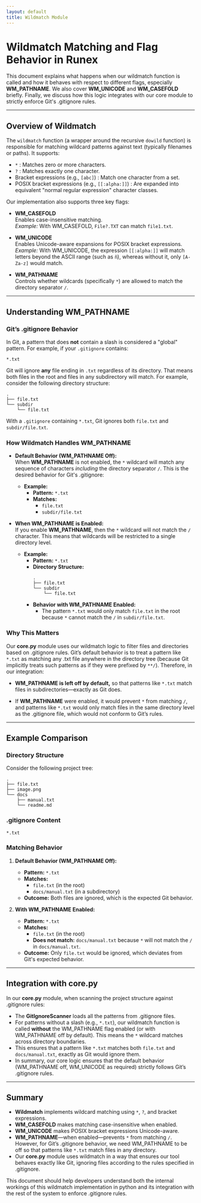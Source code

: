 ```yaml
---
layout: default
title: Wildmatch Module
---
```


# Wildmatch Matching and Flag Behavior in Runex

This document explains what happens when our wildmatch function is called and how it behaves with respect to different flags, especially **WM_PATHNAME**. We also cover **WM_UNICODE** and **WM_CASEFOLD** briefly. Finally, we discuss how this logic integrates with our core module to strictly enforce Git's .gitignore rules.

---

## Overview of Wildmatch

The `wildmatch` function (a wrapper around the recursive `dowild` function) is responsible for matching wildcard patterns against text (typically filenames or paths). It supports:
  
- `*` : Matches zero or more characters.
- `?` : Matches exactly one character.
- Bracket expressions (e.g., `[abc]`) : Match one character from a set.
- POSIX bracket expressions (e.g., `[[:alpha:]]`) : Are expanded into equivalent "normal regular expression" character classes.

Our implementation also supports three key flags:

- **WM_CASEFOLD**  
  Enables case-insensitive matching.  
  *Example:* With WM_CASEFOLD, `File?.TXT` can match `file1.txt`.

- **WM_UNICODE**  
  Enables Unicode-aware expansions for POSIX bracket expressions.  
  *Example:* With WM_UNICODE, the expression `[[:alpha:]]` will match letters beyond the ASCII range (such as `ñ`), whereas without it, only `[A-Za-z]` would match.

- **WM_PATHNAME**  
  Controls whether wildcards (specifically `*`) are allowed to match the directory separator `/`.

---

## Understanding WM_PATHNAME

### Git’s .gitignore Behavior

In Git, a pattern that does **not** contain a slash is considered a "global" pattern. For example, if your `.gitignore` contains:

```
*.txt
```

Git will ignore **any** file ending in `.txt` regardless of its directory. That means both files in the root and files in any subdirectory will match. For example, consider the following directory structure:

```
.
├── file.txt
└── subdir
    └── file.txt
```

With a `.gitignore` containing `*.txt`, Git ignores both `file.txt` and `subdir/file.txt`.

### How Wildmatch Handles WM_PATHNAME

- **Default Behavior (WM_PATHNAME Off):**  
  When **WM_PATHNAME** is not enabled, the `*` wildcard will match any sequence of characters *including* the directory separator `/`. This is the desired behavior for Git's .gitignore:
  - **Example:**  
    - **Pattern:** `*.txt`  
    - **Matches:**  
      - `file.txt`  
      - `subdir/file.txt`
  
- **When WM_PATHNAME is Enabled:**  
  If you enable **WM_PATHNAME**, then the `*` wildcard will not match the `/` character. This means that wildcards will be restricted to a single directory level.
  - **Example:**  
    - **Pattern:** `*.txt`  
    - **Directory Structure:**
      ```
      .
      ├── file.txt
      └── subdir
          └── file.txt
      ```
    - **Behavior with WM_PATHNAME Enabled:**  
      - The pattern `*.txt` would only match `file.txt` in the root because `*` cannot match the `/` in `subdir/file.txt`.
  
### Why This Matters

Our **core.py** module uses our wildmatch logic to filter files and directories based on .gitignore rules. Git’s default behavior is to treat a pattern like `*.txt` as matching any .txt file anywhere in the directory tree (because Git implicitly treats such patterns as if they were prefixed by `**/`). Therefore, in our integration:
  
- **WM_PATHNAME is left off by default,** so that patterns like `*.txt` match files in subdirectories—exactly as Git does.
  
- If **WM_PATHNAME** were enabled, it would prevent `*` from matching `/`, and patterns like `*.txt` would only match files in the same directory level as the .gitignore file, which would not conform to Git’s rules.

---

## Example Comparison

### Directory Structure

Consider the following project tree:

```
.
├── file.txt
├── image.png
└── docs
    ├── manual.txt
    └── readme.md
```

### .gitignore Content

```
*.txt
```

### Matching Behavior

1. **Default Behavior (WM_PATHNAME Off):**
   - **Pattern:** `*.txt`
   - **Matches:**  
     - `file.txt` (in the root)  
     - `docs/manual.txt` (in a subdirectory)
   - **Outcome:** Both files are ignored, which is the expected Git behavior.

2. **With WM_PATHNAME Enabled:**
   - **Pattern:** `*.txt`
   - **Matches:**  
     - `file.txt` (in the root)  
     - **Does not match:** `docs/manual.txt` because `*` will not match the `/` in `docs/manual.txt`.
   - **Outcome:** Only `file.txt` would be ignored, which deviates from Git's expected behavior.

---

## Integration with core.py

In our **core.py** module, when scanning the project structure against .gitignore rules:
  
- The **GitIgnoreScanner** loads all the patterns from .gitignore files.
- For patterns without a slash (e.g., `*.txt`), our wildmatch function is called **without** the WM_PATHNAME flag enabled (or with WM_PATHNAME off by default). This means the `*` wildcard matches across directory boundaries.
- This ensures that a pattern like `*.txt` matches both `file.txt` and `docs/manual.txt`, exactly as Git would ignore them.
- In summary, our core logic ensures that the default behavior (WM_PATHNAME off, WM_UNICODE as required) strictly follows Git’s .gitignore rules.

---

## Summary

- **Wildmatch** implements wildcard matching using `*`, `?`, and bracket expressions.
- **WM_CASEFOLD** makes matching case-insensitive when enabled.
- **WM_UNICODE** makes POSIX bracket expressions Unicode-aware.
- **WM_PATHNAME**—when enabled—prevents `*` from matching `/`. However, for Git’s .gitignore behavior, we need WM_PATHNAME to be off so that patterns like `*.txt` match files in any directory.
- Our **core.py** module uses wildmatch in a way that ensures our tool behaves exactly like Git, ignoring files according to the rules specified in .gitignore.

This document should help developers understand both the internal workings of this wildmatch implementation in python and its integration with the rest of the system to enforce .gitignore rules.